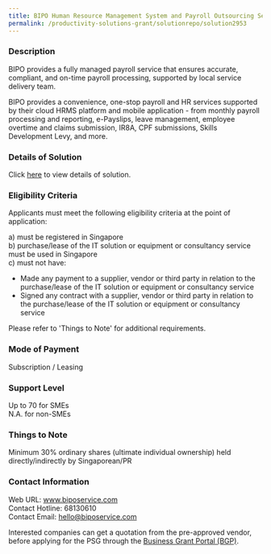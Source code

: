 ```yaml
---
title: BIPO Human Resource Management System and Payroll Outsourcing Services Version 1.21.53.80 - LITE 200
permalink: /productivity-solutions-grant/solutionrepo/solution2953
---
```


### Description

BIPO provides a fully managed payroll service that ensures accurate, compliant, and on-time payroll processing, supported by local service delivery team. 

BIPO provides a convenience, one-stop payroll and HR services supported by their cloud HRMS platform and mobile application - from monthly payroll processing and reporting, e-Payslips, leave management, employee overtime and claims submission, IR8A, CPF submissions, Skills Development Levy, and more.

### Details of Solution

Click <a href='https://www.gobusiness.gov.sg/images/psg/BIPO_20210307_Desensitised_Annex_3_Part_4.pdf' target='_blank' rel='noopener'>here</a> to view details of solution.

### Eligibility Criteria

Applicants must meet the following eligibility criteria at the point of application:

a) must be registered in Singapore <br>
b) purchase/lease of the IT solution or equipment or consultancy service must be used in Singapore <br>
c) must not have:
- Made any payment to a supplier, vendor or third party in relation to the purchase/lease of the IT solution or equipment or consultancy service
- Signed any contract with a supplier, vendor or third party in relation to the purchase/lease of the IT solution or equipment or consultancy service

Please refer to 'Things to Note' for additional requirements.

### Mode of Payment
Subscription / Leasing

### Support Level
Up to 70 for SMEs <br>
N.A. for non-SMEs

### Things to Note
Minimum 30% ordinary shares (ultimate individual ownership) held directly/indirectly by Singaporean/PR

### Contact Information
Web URL: www.biposervice.com <br>Contact Hotline: 68130610 <br>Contact Email: hello@biposervice.com <br>

Interested companies can get a quotation from the pre-approved vendor, before applying for the PSG through the <a target='_blank' rel='noopener' href='https://www.businessgrants.gov.sg/'>Business Grant Portal (BGP)</a>.
